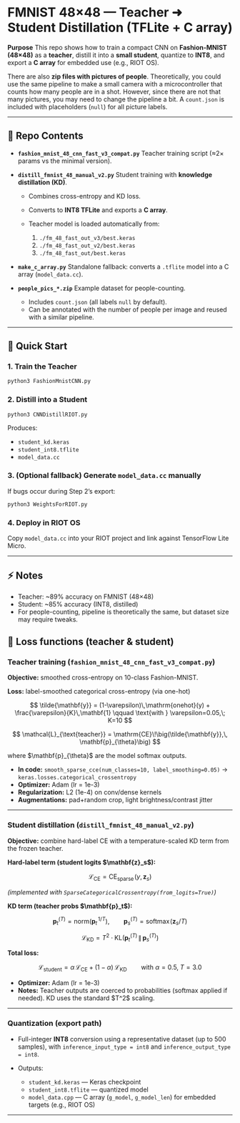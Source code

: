 # FMNIST 48×48 — Teacher ➜ Student Distillation (TFLite + C array)

**Purpose**
This repo shows how to train a compact CNN on **Fashion-MNIST (48×48)** as a **teacher**, distill it into a **small student**, quantize to **INT8**, and export a **C array** for embedded use (e.g., RIOT OS).

There are also **zip files with pictures of people**. Theoretically, you could use the same pipeline to make a small camera with a microcontroller that counts how many people are in a shot. However, since there are not that many pictures, you may need to change the pipeline a bit. A `count.json` is included with placeholders (`null`) for all picture labels.

---

## 📂 Repo Contents

* **`fashion_mnist_48_cnn_fast_v3_compat.py`**
  Teacher training script (≈2× params vs the minimal version).

* **`distill_fmnist_48_manual_v2.py`**
  Student training with **knowledge distillation (KD)**.

  * Combines cross-entropy and KD loss.
  * Converts to **INT8 TFLite** and exports a **C array**.
  * Teacher model is loaded automatically from:

    1. `./fm_48_fast_out_v3/best.keras`
    2. `./fm_48_fast_out_v2/best.keras`
    3. `./fm_48_fast_out/best.keras`

* **`make_c_array.py`**
  Standalone fallback: converts a `.tflite` model into a C array (`model_data.cc`).

* **`people_pics_*.zip`**
  Example dataset for people-counting.

  * Includes `count.json` (all labels `null` by default).
  * Can be annotated with the number of people per image and reused with a similar pipeline.

---

## 🚀 Quick Start

### 1. Train the Teacher

```bash
python3 FashionMnistCNN.py
```

### 2. Distill into a Student

```bash
python3 CNNDistillRIOT.py
```

Produces:

* `student_kd.keras`
* `student_int8.tflite`
* `model_data.cc`

### 3. (Optional fallback) Generate `model_data.cc` manually

If bugs occur during Step 2’s export:

```bash
python3 WeightsForRIOT.py
```

### 4. Deploy in RIOT OS

Copy `model_data.cc` into your RIOT project and link against TensorFlow Lite Micro.

---

## ⚡ Notes

* Teacher: \~89% accuracy on FMNIST (48×48)
* Student: \~85% accuracy (INT8, distilled)
* For people-counting, pipeline is theoretically the same, but dataset size may require tweaks.

## 🧮 Loss functions (teacher & student)

### Teacher training (`fashion_mnist_48_cnn_fast_v3_compat.py`)

**Objective:** smoothed cross-entropy on 10-class Fashion-MNIST.

**Loss:** label-smoothed categorical cross-entropy (via one-hot)

$$
\tilde{\mathbf{y}} = (1-\varepsilon)\,\mathrm{onehot}(y) + \frac{\varepsilon}{K}\,\mathbf{1}
\qquad \text{with } \varepsilon=0.05,\; K=10
$$

$$
\mathcal{L}_{\text{teacher}} = \mathrm{CE}\!\big(\tilde{\mathbf{y}},\, \mathbf{p}_{\theta}\big)
$$

where \$\mathbf{p}\_{\theta}\$ are the model softmax outputs.

* **In code:** `smooth_sparse_cce(num_classes=10, label_smoothing=0.05)` → `keras.losses.categorical_crossentropy`
* **Optimizer:** Adam (lr = 1e-3)
* **Regularization:** L2 (1e-4) on conv/dense kernels
* **Augmentations:** pad+random crop, light brightness/contrast jitter

---

### Student distillation (`distill_fmnist_48_manual_v2.py`)

**Objective:** combine hard-label CE with a temperature-scaled KD term from the frozen teacher.

**Hard-label term (student logits \$\mathbf{z}\_s\$):**

$$
\mathcal{L}_{\text{CE}} = \mathrm{CE}_{\text{sparse}}\!\big(y,\, \mathbf{z}_s\big)
$$

*(implemented with `SparseCategoricalCrossentropy(from_logits=True)`)*

**KD term (teacher probs \$\mathbf{p}\_t\$):**

$$
\mathbf{p}_t^{(T)} = \mathrm{norm}\big(\mathbf{p}_t^{\,1/T}\big),\qquad
\mathbf{p}_s^{(T)} = \mathrm{softmax}\!\big(\mathbf{z}_s/T\big)
$$

$$
\mathcal{L}_{\text{KD}} = T^2 \cdot \mathrm{KL}\left(\mathbf{p}_t^{(T)} \,\middle\|\, \mathbf{p}_s^{(T)}\right)
$$

**Total loss:**

$$
\mathcal{L}_{\text{student}} = \alpha\,\mathcal{L}_{\text{CE}} + (1-\alpha)\,\mathcal{L}_{\text{KD}}
\qquad \text{with } \alpha=0.5,\; T=3.0
$$

* **Optimizer:** Adam (lr = 1e-3)
* **Notes:** Teacher outputs are coerced to probabilities (softmax applied if needed). KD uses the standard \$T^2\$ scaling.

---

### Quantization (export path)

* Full-integer **INT8** conversion using a representative dataset (up to 500 samples), with `inference_input_type = int8` and `inference_output_type = int8`.
* Outputs:

  * `student_kd.keras` — Keras checkpoint
  * `student_int8.tflite` — quantized model
  * `model_data.cpp` — C array (`g_model`, `g_model_len`) for embedded targets (e.g., RIOT OS)

---

